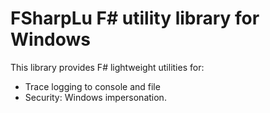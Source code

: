 # FSharpLu F# utility library for Windows

This library provides F# lightweight utilities for:
- Trace logging to console and file
- Security: Windows impersonation.
